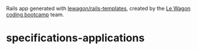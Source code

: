 Rails app generated with [lewagon/rails-templates](https://github.com/lewagon/rails-templates), created by the [Le Wagon coding bootcamp](https://www.lewagon.com) team.
# specifications-applications
